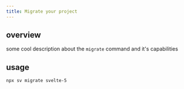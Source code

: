 ```yaml
---
title: Migrate your project
---
```


## overview

some cool description about the `migrate` command and it's capabilities

## usage

```bash
npx sv migrate svelte-5
```

